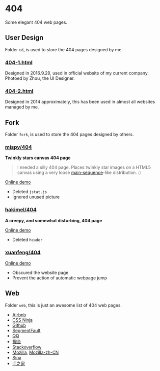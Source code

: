 # 404
Some elegant 404 web pages.

## User Design

Folder `ud`, is used to store the 404 pages designed by me.

### [404-1.html](http://xovel.cn/404/ud/404-1.html)

Designed in 2016.9.29, used in official website of my current company. Photoed by Zhou, the UI Designer.

### [404-2.html](http://xovel.cn/404/ud/404-2.html)

Designed in 2014 approximately, this has been used in almost all websites managed by me.

## Fork

Folder `fork`, is used to store the 404 pages designed by others.

### [mispy/404](https://github.com/mispy/404)

**Twinkly stars canvas 404 page**

> I needed a silly 404 page. Places twinkly star images on a HTML5 canvas using a very loose [main-sequence](http://en.wikipedia.org/wiki/Main_sequence)-like distribution. :)

[Online demo](http://xovel.cn/404/fork/mispy/404.html)

- Deleted `jstat.js`
- Ignored unused picture

### [hakimel/404](https://github.com/hakimel/404)

**A creepy, and somewhat disturbing, 404 page**

[Online demo](http://xovel.cn/404/fork/hakimel/404.html)

- Deleted `header`

### [xuanfeng/404](https://github.com/xuanfeng/404)

[Online demo](http://xovel.cn/404/fork/xuanfeng/404.html)

- Obscured the website page
- Prevent the action of automatic webpage jump

## Web

Folder `web`, this is just an awesome list of 404 web pages.

- [Airbnb](https://www.airbnb.com/404)
- [CSS Ninja](http://www.cssninjas.com/404)
- [Github](https://github.com/404)
- [SegmentFault](https://segmentfault.com/404)
- [QQ](http://www.qq.com/404)
- [掘金](http://gold.xitu.io/404)
- [Stackoverflow](http://stackoverflow.com/404)
- [Mozilla](https://www.mozilla.org/en-US/404), [Mozilla-zh-CN](https://www.mozilla.org/zh-CN/404)
- [Sina](http://www.sina.com.cn/404)
- [IT之家](http://www.ithome.com/404)
